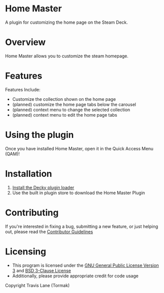 # Home Master

A plugin for customizing the home page on the Steam Deck.

<!-- ![Main View](./assets/thumbnail.png) -->


# Overview

Home Master allows you to customize the steam homepage.


# Features

Features Include:<br/>
 - Customize the collection shown on the home page
 - (planned) customize the home page tabs below the carousel
 - (planned) context menu to change the selected collection
 - (planned) context menu to edit the home page tabs


# Using the plugin

Once you have installed Home Master, open it in the Quick Access Menu (QAM)!


# Installation
1. [Install the Decky plugin loader](https://github.com/SteamDeckHomebrew/decky-loader#installation)
2. Use the built in plugin store to download the Home Master Plugin


# Contributing

If you're interested in fixing a bug, submitting a new feature, or just helping out, please read the [Contributor Guidelines](./Contributing.md)


# Licensing
 - This program is licensed under the [GNU General Public License Version 3](https://www.gnu.org/licenses/#GPL) and [BSD 3-Clause License](https://opensource.org/license/bsd-3-clause/) <br/>
 - Additionally, please provide appropriate credit for code usage

Copyright Travis Lane (Tormak)
